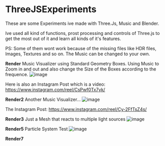 # ThreeJSExperiments

These are some Experiments ive made with Three.Js, Music and Blender.

Ive used all kind of functions, prost processing and controls of Three.js to get the most out of it and learn all kinds of it's features.

PS: Some of them wont work because of the missing files like HDR files, Images, Textures and so on. The Music can be changed to your own.


<b>Render</b>
Music Visualizer using Standard Geometry Boxes. 
Using Music to Zoom in and out and also change the Size of the Boxes according to the frequence.
![image](https://github.com/user-attachments/assets/0381521e-ba93-433e-9598-7218b031506e)

Here is also an Instagram Post which is a video: https://www.instagram.com/reel/CsPwf0Tx7yk/

<b>Render2</b>
Another Music Visualizer...
![image](https://github.com/user-attachments/assets/9aa0be3c-0cc9-4c51-ad8b-8ad50ff5299a)

The Instagram Post: https://www.instagram.com/reel/Cy-2FfTsZ4s/

<b>Render3</b>
Just a Mesh that reacts to multiple light sources
![image](https://github.com/user-attachments/assets/5b1208b9-9d5a-41fd-8bcd-0db8a91e80cc)

<b>Render5</b>
Particle System Test
![image](https://github.com/user-attachments/assets/93460b1a-f032-4f0e-804a-db8c7497c0c2)

<b>Render7</b>



